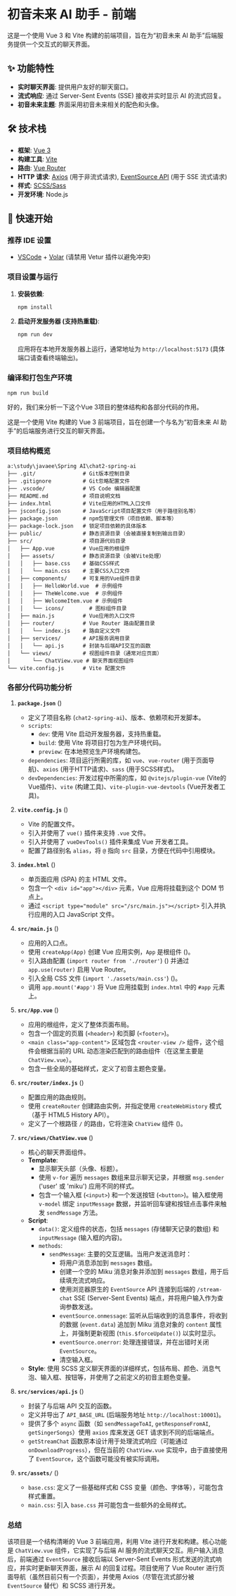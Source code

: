 # 初音未来 AI 助手 - 前端

这是一个使用 Vue 3 和 Vite 构建的前端项目，旨在为“初音未来 AI 助手”后端服务提供一个交互式的聊天界面。

## ✨ 功能特性

*   **实时聊天界面**: 提供用户友好的聊天窗口。
*   **流式响应**: 通过 Server-Sent Events (SSE) 接收并实时显示 AI 的流式回复。
*   **初音未来主题**: 界面采用初音未来相关的配色和头像。

## 🛠️ 技术栈

*   **框架**: [Vue 3](https://vuejs.org/)
*   **构建工具**: [Vite](https://vitejs.dev/)
*   **路由**: [Vue Router](https://router.vuejs.org/)
*   **HTTP 请求**: [Axios](https://axios-http.com/) (用于非流式请求), [EventSource API](https://developer.mozilla.org/en-US/docs/Web/API/EventSource) (用于 SSE 流式请求)
*   **样式**: [SCSS/Sass](https://sass-lang.com/)
*   **开发环境**: Node.js

## 🚀 快速开始

### 推荐 IDE 设置

*   [VSCode](https://code.visualstudio.com/) + [Volar](https://marketplace.visualstudio.com/items?itemName=Vue.volar) (请禁用 Vetur 插件以避免冲突)

### 项目设置与运行

1.  **安装依赖**:
    ```bash
    npm install
    ```

2.  **启动开发服务器 (支持热重载)**:
    ```bash
    npm run dev
    ```
    应用将在本地开发服务器上运行，通常地址为 `http://localhost:5173` (具体端口请查看终端输出)。

### 编译和打包生产环境

```bash
npm run build
```




好的，我们来分析一下这个Vue 3项目的整体结构和各部分代码的作用。

这是一个使用 Vite 构建的 Vue 3 前端项目，旨在创建一个与名为“初音未来 AI 助手”的后端服务进行交互的聊天界面。

### 项目结构概览

```plaintext
a:\study\javaee\Spring AI\chat2-spring-ai
├── .git/               # Git版本控制目录
├── .gitignore          # Git忽略配置文件
├── .vscode/            # VS Code 编辑器配置
├── README.md           # 项目说明文档
├── index.html          # Vite应用的HTML入口文件
├── jsconfig.json       # JavaScript项目配置文件（用于路径别名等）
├── package.json        # npm包管理文件（项目依赖、脚本等）
├── package-lock.json   # 锁定项目依赖的具体版本
├── public/             # 静态资源目录（会被直接复制到输出目录）
├── src/                # 项目源代码目录
│   ├── App.vue         # Vue应用的根组件
│   ├── assets/         # 静态资源目录（会被Vite处理）
│   │   ├── base.css    # 基础CSS样式
│   │   └── main.css    # 主要CSS入口文件
│   ├── components/     # 可复用的Vue组件目录
│   │   ├── HelloWorld.vue  # 示例组件
│   │   ├── TheWelcome.vue  # 示例组件
│   │   ├── WelcomeItem.vue # 示例组件
│   │   └── icons/        # 图标组件目录
│   ├── main.js         # Vue应用的入口文件
│   ├── router/         # Vue Router 路由配置目录
│   │   └── index.js    # 路由定义文件
│   ├── services/       # API服务调用目录
│   │   └── api.js      # 封装与后端API交互的函数
│   └── views/          # 视图组件目录（通常对应页面）
│       └── ChatView.vue # 聊天界面视图组件
└── vite.config.js      # Vite 配置文件
```

### 各部分代码功能分析

1.  **`package.json`** (<mcfile name="package.json" path="a:\study\javaee\Spring AI\chat2-spring-ai\package.json"></mcfile>)
    *   定义了项目名称 (`chat2-spring-ai`)、版本、依赖项和开发脚本。
    *   `scripts`:
        *   `dev`: 使用 Vite 启动开发服务器，支持热重载。
        *   `build`: 使用 Vite 将项目打包为生产环境代码。
        *   `preview`: 在本地预览生产环境构建包。
    *   `dependencies`: 项目运行所需的库，如 `vue`、`vue-router` (用于页面导航)、`axios` (用于HTTP请求)、`sass` (用于SCSS样式)。
    *   `devDependencies`: 开发过程中所需的库，如 `@vitejs/plugin-vue` (Vite的Vue插件)、`vite` (构建工具)、`vite-plugin-vue-devtools` (Vue开发者工具)。

2.  **`vite.config.js`** (<mcfile name="vite.config.js" path="a:\study\javaee\Spring AI\chat2-spring-ai\vite.config.js"></mcfile>)
    *   Vite 的配置文件。
    *   引入并使用了 `vue()` 插件来支持 `.vue` 文件。
    *   引入并使用了 `vueDevTools()` 插件来集成 Vue 开发者工具。
    *   配置了路径别名 `alias`，将 `@` 指向 `src` 目录，方便在代码中引用模块。

3.  **`index.html`** (<mcfile name="index.html" path="a:\study\javaee\Spring AI\chat2-spring-ai\index.html"></mcfile>)
    *   单页面应用 (SPA) 的主 HTML 文件。
    *   包含一个 `<div id="app"></div>` 元素，Vue 应用将挂载到这个 DOM 节点上。
    *   通过 `<script type="module" src="/src/main.js"></script>` 引入并执行应用的入口 JavaScript 文件。

4.  **`src/main.js`** (<mcfile name="main.js" path="a:\study\javaee\Spring AI\chat2-spring-ai\src\main.js"></mcfile>)
    *   应用的入口点。
    *   使用 `createApp(App)` 创建 Vue 应用实例，`App` 是根组件 (<mcfile name="App.vue" path="a:\study\javaee\Spring AI\chat2-spring-ai\src\App.vue"></mcfile>)。
    *   引入路由配置 (`import router from './router'`) (<mcfile name="index.js" path="a:\study\javaee\Spring AI\chat2-spring-ai\src\router\index.js"></mcfile>) 并通过 `app.use(router)` 启用 Vue Router。
    *   引入全局 CSS 文件 (`import './assets/main.css'`) (<mcfile name="main.css" path="a:\study\javaee\Spring AI\chat2-spring-ai\src\assets\main.css"></mcfile>)。
    *   调用 `app.mount('#app')` 将 Vue 应用挂载到 `index.html` 中的 `#app` 元素上。

5.  **`src/App.vue`** (<mcfile name="App.vue" path="a:\study\javaee\Spring AI\chat2-spring-ai\src\App.vue"></mcfile>)
    *   应用的根组件，定义了整体页面布局。
    *   包含一个固定的页眉 (`<header>`) 和页脚 (`<footer>`)。
    *   `<main class="app-content">` 区域包含 `<router-view />` 组件，这个组件会根据当前的 URL 动态渲染匹配到的路由组件（在这里主要是 `ChatView.vue`）。
    *   包含一些全局的基础样式，定义了初音主题色变量。

6.  **`src/router/index.js`** (<mcfile name="index.js" path="a:\study\javaee\Spring AI\chat2-spring-ai\src\router\index.js"></mcfile>)
    *   配置应用的路由规则。
    *   使用 `createRouter` 创建路由实例，并指定使用 `createWebHistory` 模式（基于 HTML5 History API）。
    *   定义了一个根路径 `/` 的路由，它将渲染 `ChatView` 组件 (<mcfile name="ChatView.vue" path="a:\study\javaee\Spring AI\chat2-spring-ai\src\views\ChatView.vue"></mcfile>)。

7.  **`src/views/ChatView.vue`** (<mcfile name="ChatView.vue" path="a:\study\javaee\Spring AI\chat2-spring-ai\src\views\ChatView.vue"></mcfile>)
    *   核心的聊天界面组件。
    *   **Template**:
        *   显示聊天头部（头像、标题）。
        *   使用 `v-for` 遍历 `messages` 数组来显示聊天记录，并根据 `msg.sender` ('user' 或 'miku') 应用不同的样式。
        *   包含一个输入框 (`<input>`) 和一个发送按钮 (`<button>`)。输入框使用 `v-model` 绑定 `inputMessage` 数据，并监听回车键和按钮点击事件来触发 `sendMessage` 方法。
    *   **Script**:
        *   `data()`: 定义组件的状态，包括 `messages` (存储聊天记录的数组) 和 `inputMessage` (输入框的内容)。
        *   `methods`:
            *   `sendMessage`: 主要的交互逻辑。当用户发送消息时：
                *   将用户消息添加到 `messages` 数组。
                *   创建一个空的 Miku 消息对象并添加到 `messages` 数组，用于后续填充流式响应。
                *   使用浏览器原生的 `EventSource` API 连接到后端的 `/stream-chat` SSE (Server-Sent Events) 端点，并将用户输入作为查询参数发送。
                *   `eventSource.onmessage`: 监听从后端收到的消息事件，将收到的数据 (`event.data`) 追加到 Miku 消息对象的 `content` 属性上，并强制更新视图 (`this.$forceUpdate()`) 以实时显示。
                *   `eventSource.onerror`: 处理连接错误，并在出错时关闭 `EventSource`。
                *   清空输入框。
    *   **Style**: 使用 SCSS 定义聊天界面的详细样式，包括布局、颜色、消息气泡、输入框、按钮等，并使用了之前定义的初音主题色变量。

8.  **`src/services/api.js`** (<mcfile name="api.js" path="a:\study\javaee\Spring AI\chat2-spring-ai\src\services\api.js"></mcfile>)
    *   封装了与后端 API 交互的函数。
    *   定义并导出了 `API_BASE_URL` (后端服务地址 `http://localhost:10001`)。
    *   提供了多个 `async` 函数（如 `sendMessageToAI`, `getResponseFromAI`, `getSingerSongs`）使用 `axios` 库来发送 GET 请求到不同的后端端点。
    *   `getStreamChat` 函数原本设计用于处理流式响应（可能通过 `onDownloadProgress`），但在当前的 `ChatView.vue` 实现中，由于直接使用了 `EventSource`，这个函数可能没有被实际调用。

9.  **`src/assets/`** (<mcfolder name="assets" path="a:\study\javaee\Spring AI\chat2-spring-ai\src\assets"></mcfolder>)
    *   `base.css`: 定义了一些基础样式和 CSS 变量（颜色、字体等），可能包含样式重置。
    *   `main.css`: 引入 `base.css` 并可能包含一些额外的全局样式。

### 总结

该项目是一个结构清晰的 Vue 3 前端应用，利用 Vite 进行开发和构建。核心功能是 `ChatView.vue` 组件，它实现了与后端 AI 服务的流式聊天交互。用户输入消息后，前端通过 `EventSource` 接收后端以 Server-Sent Events 形式发送的流式响应，并实时更新聊天界面，展示 AI 的回复过程。项目使用了 Vue Router 进行页面导航（虽然目前只有一个页面），并使用 Axios（尽管在流式部分被 `EventSource` 替代）和 SCSS 进行开发。




